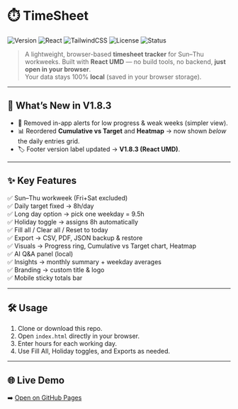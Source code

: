 # ⏱️ TimeSheet 

![Version](https://img.shields.io/badge/version-1.8.3-blue.svg)
![React](https://img.shields.io/badge/React-18-61DAFB?logo=react&logoColor=white)
![TailwindCSS](https://img.shields.io/badge/TailwindCSS-CDN-38B2AC?logo=tailwind-css&logoColor=white)
![License](https://img.shields.io/badge/license-MIT-green.svg)
![Status](https://img.shields.io/badge/status-active-success.svg)

> A lightweight, browser-based **timesheet tracker** for Sun–Thu workweeks.
> Built with **React UMD** — no build tools, no backend, **just open in your browser**.  
> Your data stays 100% **local** (saved in your browser storage).

---

## 🚀 What’s New in V1.8.3
- 🛑 Removed in-app alerts for low progress & weak weeks (simpler view).  
- 📊 Reordered **Cumulative vs Target** and **Heatmap** → now shown *below* the daily entries grid.  
- 🏷️ Footer version label updated → **V1.8.3 (React UMD)**.

---

## ✨ Key Features
✅ Sun–Thu workweek (Fri+Sat excluded)  
✅ Daily target fixed → 8h/day  
✅ Long day option → pick one weekday = 9.5h  
✅ Holiday toggle → assigns 8h automatically  
✅ Fill all / Clear all / Reset to today  
✅ Export → CSV, PDF, JSON backup & restore  
✅ Visuals → Progress ring, Cumulative vs Target chart, Heatmap  
✅ AI Q&A panel (local)  
✅ Insights → monthly summary + weekday averages  
✅ Branding → custom title & logo  
✅ Mobile sticky totals bar  


---

## 🛠️ Usage
1. Clone or download this repo.  
2. Open `index.html` directly in your browser.  
3. Enter hours for each working day.  
4. Use Fill All, Holiday toggles, and Exports as needed.  

---

## 🌐 Live Demo
➡️ [Open on GitHub Pages](https://i3bdel3ziz.github.io/Timesheet_App/?_v=1.8.3)
